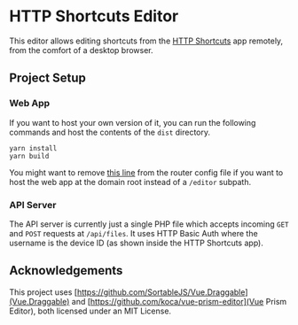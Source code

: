 # HTTP Shortcuts Editor

This editor allows editing shortcuts from the [HTTP Shortcuts](https://github.com/Waboodoo/HTTP-Shortcuts) app remotely, from the comfort of a desktop browser.

## Project Setup

### Web App

If you want to host your own version of it, you can run the following commands and host the contents of the `dist` directory.

```
yarn install
yarn build
```

You might want to remove [this line](src/router/index.ts#L22) from the router config file if you want to host the web app at the domain root instead of a `/editor` subpath.

### API Server

The API server is currently just a single PHP file which accepts incoming `GET` and `POST` requests at `/api/files`.
It uses HTTP Basic Auth where the username is the device ID (as shown inside the HTTP Shortcuts app).

## Acknowledgements

This project uses [https://github.com/SortableJS/Vue.Draggable](Vue.Draggable) and [https://github.com/koca/vue-prism-editor](Vue Prism Editor), both licensed under an MIT License.
